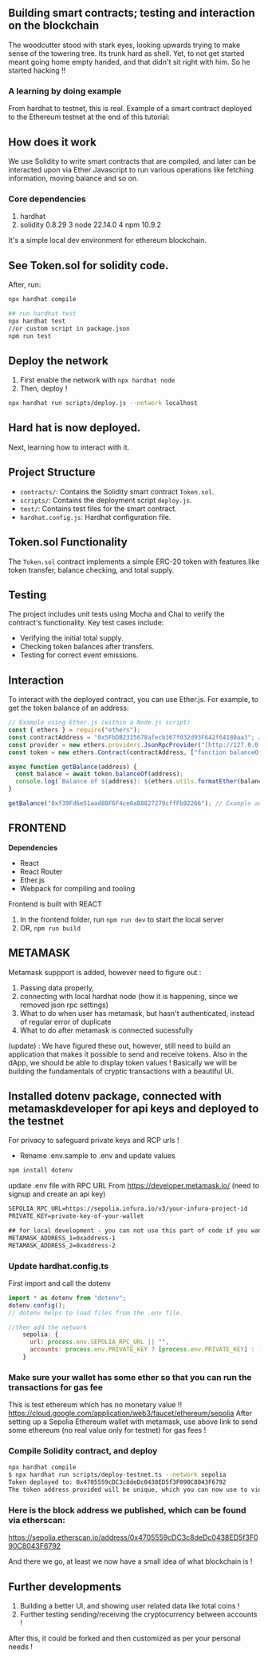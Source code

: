 ## Building smart contracts; testing and interaction on the blockchain ##
The woodcutter stood with stark eyes, looking upwards trying to make sense of the towering tree. Its trunk hard as shell. 
Yet, to not get started meant going home empty handed, and that didn't sit right with him.
So he started hacking !! 

### A learning by doing example ###

From hardhat to testnet, this is real. 
Example of a smart contract deployed to the Ethereum testnet at the end of this tutorial:

## How does it work ##
We use Solidity to write smart contracts that are compiled, and later can be interacted upon via Ether Javascript to run various operations like fetching information, moving balance and so on. 

### Core dependencies ###
1. hardhat
2. solidity 0.8.29
3 node 22.14.0
4 npm 10.9.2

It's a simple local dev environment for ethereum blockchain. 



## See Token.sol for solidity code. ##
After, run: 
```bash
npx hardhat compile

## run hardhat test
npx hardhat test
//or custom script in package.json
npm run test 
```

## Deploy the network ##
1. First enable the network with ```npx hardhat node```
2. Then, deploy !
```bash
npx hardhat run scripts/deploy.js --network localhost
```
## Hard hat is now deployed. ##

Next, learning how to interact with it. 


## Project Structure ##

* `contracts/`: Contains the Solidity smart contract `Token.sol`.
* `scripts/`: Contains the deployment script `deploy.js`.
* `test/`: Contains test files for the smart contract.
* `hardhat.config.js`: Hardhat configuration file.

## Token.sol Functionality ##

The `Token.sol` contract implements a simple ERC-20 token with features like token transfer, balance checking, and total supply.

## Testing ##

The project includes unit tests using Mocha and Chai to verify the contract's functionality. Key test cases include:

* Verifying the initial total supply.
* Checking token balances after transfers.
* Testing for correct event emissions.

## Interaction ##

To interact with the deployed contract, you can use Ether.js. For example, to get the token balance of an address:

```javascript
// Example using Ether.js (within a Node.js script)
const { ethers } = require("ethers");
const contractAddress = "0x5FbDB2315678afecb367f032d93F642f64180aa3"; // Replace with your deployed contract address
const provider = new ethers.providers.JsonRpcProvider("[http://127.0.0.1:8545/](https://www.google.com/search?q=http://127.0.0.1:8545/)"); // Local Hardhat node
const token = new ethers.Contract(contractAddress, ["function balanceOf(address) view returns (uint256)"], provider);

async function getBalance(address) {
  const balance = await token.balanceOf(address);
  console.log(`Balance of ${address}: ${ethers.utils.formatEther(balance)}`);
}

getBalance("0xf39Fd6e51aad88F6F4ce6aB8827279cffFb92266"); // Example address◊
```

## FRONTEND ##
**Dependencies**
- React
- React Router
- Ether.js
- Webpack for compiling and tooling

Frontend is built with REACT
1. In the frontend folder, run `npm run dev` to start the local server
2. OR, `npm run build`

## METAMASK ##

Metamask suppport is added, however need to figure out : 
1. Passing data properly, 
2. connecting with local hardhat node (how it is happening, since we removed json rpc settings)
3. What to do when user has metamask, but hasn't authenticated, instead of regular error of duplicate
4. What to do after metamask is connected sucessfully

(update) : We have figured these out, however, still need to build an application that makes it possible to send and receive tokens. 
Also in the dApp, we should be able to display token values ! Basically we will be building the fundamentals of cryptic transactions with a beautiful UI.

## Installed dotenv package, connected with metamaskdeveloper for api keys and deployed to the testnet ##
For privacy to safeguard private keys and RCP urls ! 
- Rename .env.sample to .env and update values 
```bash
npm install dotenv
```
update .env file with RPC URL From https://developer.metamask.io/ (need to signup and create an api key)
```txt
SEPOLIA_RPC_URL=https://sepolia.infura.io/v3/your-infura-project-id
PRIVATE_KEY=private-key-of-your-wallet

## for local development - you can not use this part of code if you want
METAMASK_ADDRESS_1=0xaddress-1
METAMASK_ADDRESS_2=0xaddress-2
```

### Update hardhat.config.ts ### 
First import and call the dotenv
```js
import * as dotenv from "dotenv";
dotenv.config();
// dotenv helps to load files from the .env file.

//then add the network
    sepolia: {
      url: process.env.SEPOLIA_RPC_URL || "",
      accounts: process.env.PRIVATE_KEY ? [process.env.PRIVATE_KEY] : []
    }
```
### Make sure your wallet has some ether so that you can run the transactions for gas fee ###
This is test ethereum which has no monetary value !! 
https://cloud.google.com/application/web3/faucet/ethereum/sepolia 
After setting up a Sepolia Ethereum wallet with metamask, use above link to send some ethereum (no real value only for testnet) for gas fees ! 


### Compile Solidity contract, and deploy ###
```sh
npx hardhat compile
$ npx hardhat run scripts/deploy-testnet.ts --network sepolia
Token deployed to: 0x4705559cDC3c8deDc0438ED5f3F090C8043F6792
The token address provided will be unique, which you can now use to view your blockchain ledger
```
### Here is the block address we published, which can be found via etherscan: ### 
https://sepolia.etherscan.io/address/0x4705559cDC3c8deDc0438ED5f3F090C8043F6792



And there we go, at least we now have a small idea of what blockchain is ! 

## Further developments ##
1. Building a better UI, and showing user related data like total coins !
2. Further testing sending/receiving the cryptocurrency between accounts !

After this, it could be forked and then customized as per your personal needs ! 




